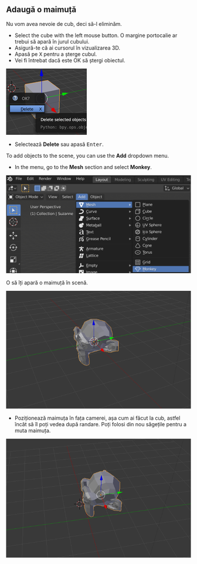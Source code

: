 ## Adaugă o maimuță

Nu vom avea nevoie de cub, deci să-l eliminăm.

+ Select the cube with the left mouse button. O margine portocalie ar trebui să apară în jurul cubului.
+ Asigură-te că ai cursorul în vizualizarea 3D.
+ Apasă pe <kbd>X</kbd> pentru a șterge cubul.
+ Vei fi întrebat dacă este OK să ștergi obiectul.

![Șterge obiectul](images/delete-object.png)

+ Selectează **Delete** sau apasă <kbd>Enter</kbd>.

To add objects to the scene, you can use the **Add** dropdown menu.

+ In the menu, go to the **Mesh** section and select **Monkey**.

![Selectează maimuța](images/select-monkey.png)

O să îți apară o maimuță în scenă.

![Apare o maimuță](images/monkey-appears.png)

+ Poziționează maimuța în fața camerei, așa cum ai făcut la cub, astfel încât să îl poți vedea după randare. Poți folosi din nou săgețile pentru a muta maimuța.

![Poziția camera](images/camera-monkey.png)